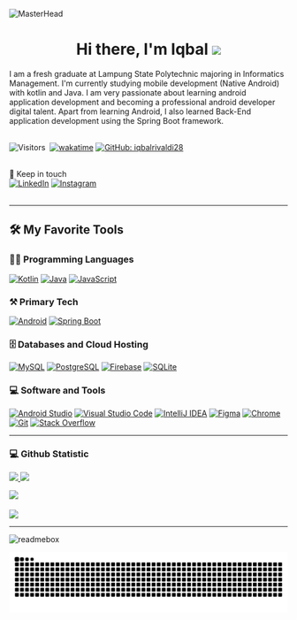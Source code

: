 ![MasterHead](https://1.bp.blogspot.com/-7A4WynwLsMw/XbBpCXG8fHI/AAAAAAAAMt4/uOa1bpLskYgrwGbllhSu2SDj_Mig8SXJQCLcBGAsYHQ/s1600/2000_600px.gif)

# <h1 align="center"> Hi there, I'm Iqbal  <img width="42px" src="https://camo.githubusercontent.com/e8e7b06ecf583bc040eb60e44eb5b8e0ecc5421320a92929ce21522dbc34c891/68747470733a2f2f6d656469612e67697068792e636f6d2f6d656469612f6876524a434c467a6361737252346961377a2f67697068792e676966" /> </h1>


I am a fresh graduate at Lampung State Polytechnic majoring in Informatics Management. I'm currently studying mobile development (Native Android) with kotlin and Java. I am very passionate about learning android application development and becoming a professional android developer digital talent. Apart from learning Android, I also learned Back-End application development using the Spring Boot framework.
<br/>
<br />

![Visitors](https://komarev.com/ghpvc/?username=iqbalrivaldi28&style=flat&label=visitors)&nbsp;
[![wakatime](https://wakatime.com/badge/user/b087c056-4dc0-4403-8666-03dcded11c5f.svg)](https://wakatime.com/@b087c056-4dc0-4403-8666-03dcded11c5f)
[![GitHub: iqbalrivaldi28](https://img.shields.io/github/followers/iqbalrivaldi28?label=follow&style=social)](https://github.com/iqbalrivaldi28)&nbsp;

<br />

  <summary>🤝 Keep in touch </summary>
<a href='https://www.linkedin.com/in/m-iqbal-rivaldi/'><img alt="LinkedIn" src="https://img.shields.io/badge/linkedin%20-%230077B5.svg?&style=for-the-badge&logo=linkedin&logoColor=white"/></a>
<a href='https://instagram.com/iqbalrivaldi28'><img alt="Instagram" src="https://img.shields.io/badge/instagram%20-%23E4405F.svg?&style=for-the-badge&logo=Instagram&logoColor=white"/></a>
 
<br />
<br />

---

## 🛠️ My Favorite Tools
### 👨‍💻 Programming Languages

<p>
  <a href="#"><img  alt="Kotlin" src="https://img.shields.io/badge/kotlin-%237F52FF.svg?style=for-the-badge&logo=kotlin&logoColor=white"/></a>
  <a href="#"><img  alt="Java" src="https://img.shields.io/badge/java-%23ED8B00.svg?&style=for-the-badge&logo=java&logoColor=white"/></a>
  <a href="#"><img  alt="JavaScript" src="https://img.shields.io/badge/javascript-%23323330.svg?&style=for-the-badge&logo=javascript&logoColor=%23F7DF1E"/></a>

### ⚒️ Primary Tech
 <a href="#"><img alt="Android" src="https://img.shields.io/badge/Android-%236DB33F.svg?&style=for-the-badge&logo=android&logoColor=white"/></a>
 <a href="#"><img alt="Spring Boot" src="https://img.shields.io/badge/Spring%20Boot-%236DB33F.svg?&style=for-the-badge&logo=spring&logoColor=white"/></a>
  
### 🗄️ Databases and Cloud Hosting

<p>
    <a href="#"><img alt="MySQL" src="https://img.shields.io/badge/mysql-%2300f.svg?style=for-the-badge&logo=mysql&logoColor=white"/></a>
    <a href="#"><img alt="PostgreSQL" src="https://img.shields.io/badge/postgres-%23316192.svg?style=for-the-badge&logo=postgresql&logoColor=white"/></a>
  <a href="#"><img alt="Firebase" src="https://img.shields.io/badge/firebase-%23039BE5.svg?style=for-the-badge&logo=firebase"/></a>
<!--     <a href="#"><img alt="Firebase" src ="https://img.shields.io/badge/Firebase-%23316192.svg?logo=firebase&logoColor=white"></a> -->
    <a href="#"><img alt="SQLite" src ="https://img.shields.io/badge/sqlite-%2307405e.svg?style=for-the-badge&logo=sqlite&logoColor=white"></a>
</p>

### 💻 Software and Tools

<p>
    <a href="#"><img alt="Android Studio" src="https://img.shields.io/badge/Android_Studio-3DDC84.svg?style=for-the-badge&logo=android-studio&logoColor=white"/></a>
  <!--     <a href="#"><img alt="Android Studio" src="https://img.shields.io/badge/Android%20Studio-008678.svg?logo=android-studio&logoColor=white"></a> -->
    <a href="#"><img alt="Visual Studio Code" src="https://img.shields.io/badge/Visual_Studio_Code-007ACC.svg?style=for-the-badge&logo=visual-studio-code&logoColor=white"/></a>
  <!--     <a href="#"><img alt="Visual Studio Code" src="https://img.shields.io/badge/Visual%20Studio%20Code-0078d7.svg?logo=visual-studio-code&logoColor=white"></a> -->
<!--     <a href="#"><img alt="IntelliJ IDEA" src="https://img.shields.io/badge/IntelliJ_IDEA-000000.svg?style=for-the-badge&logo=intellij-idea&logoColor=white&labelColor=lightgray"/></a> -->
      <a href="#"><img alt="IntelliJ IDEA" src="https://img.shields.io/badge/IntelliJIDEA-000000.svg?style=for-the-badge&logo=intellij-idea&logoColor=white"></a>
    <a href="#"><img alt="Figma" src="https://img.shields.io/badge/Figma-F24E1E.svg?style=for-the-badge&logo=figma&logoColor=white"/></a>
  <!--     <a href="#"><img alt="Figma" src="https://img.shields.io/badge/Figma%20-%2320232a.svg?logo=figma&logoColor=white"></a> -->
    <a href="#"><img alt="Chrome" src="https://img.shields.io/badge/Google_Chrome-4285F4.svg?style=for-the-badge&logo=google-chrome&logoColor=white"/></a>
  <!--     <a href="#"><img alt="Chrome" src="https://img.shields.io/badge/Chrome-3DDC84?logo=google-chrome&logoColor=white"></a> -->
    <a href="#"><img alt="Git" src="https://img.shields.io/badge/Git-F05032.svg?style=for-the-badge&logo=git&logoColor=white"/></a>
  <!--     <a href="#"><img alt="Git" src="https://img.shields.io/badge/Git%20-%23F05033.svg?logo=git&logoColor=white"></a> -->
    <a href="#"><img alt="Stack Overflow" src="https://img.shields.io/badge/Stack_Overflow-FE7A16.svg?style=for-the-badge&logo=stack-overflow&logoColor=white"/></a>
  <!--     <a href="#"><img alt="Stack Overflow" src="https://img.shields.io/badge/-Stack%20Overflow-FE7A16?logo=stack-overflow&logoColor=white"></a>  -->
</p>

---

### 💻 Github Statistic

<p align="left">
<a href="https://github.com/iqbalrivaldi28">
   <img height="180em" src="https://github-readme-stats-eight-theta.vercel.app/api/top-langs/?username=iqbalrivaldi28&layout=compact&langs_count=8&theme=algolia"/>
  <img height="180em" src="https://github-readme-stats-eight-theta.vercel.app/api?username=iqbalrivaldi28&show_icons=true&theme=algolia&include_all_commits=true&count_private=true"/>
</a>
</p>

<img width="640px" src="https://github-readme-streak-stats.herokuapp.com/?user=iqbalrivaldi28&hide_border=true&theme=algolia">

[<img align="center" width="640px" src="https://github-readme-stats.vercel.app/api/wakatime?username=iqball&layout=compact&hide_border=true&theme=algolia">](https://wakatime.com/@iqball)

---
![readmebox](https://github.com/iqbalrivaldi28/iqbalrivaldi28/assets/84064388/1ac8d430-2125-4773-9fd8-fb854944dbcf)

<img align="center" src="https://github.com/fachridantm/fachridantm/blob/output/github-contribution-grid-snake-dark.svg" alt="Snake">

<!--
